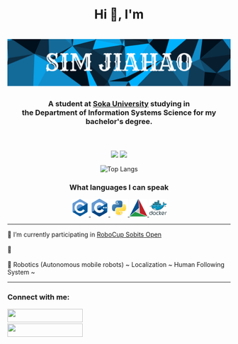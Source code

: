 <h1 align="center">Hi 👋, I'm</h1>
<h1 align="center">
  <a href="https://twitter.com/simjiahao1">
    <img src="https://github.com/Jiahao9/Jiahao9/blob/master/name.svg" alt="Sim Jiahao" />
  </a>
</h1>

<h3 align="center">A student at <a href="https://www.soka.ac.jp/en/">Soka University</a> studying in <br>the Department of Information Systems Science for my bachelor's degree.<br><br><br></h3>


<p align="center">
  <img src="https://github-readme-stats.vercel.app/api?username=Jiahao9&show_icons=true&theme=tokyonight" width="400">
  <img src="https://github-readme-streak-stats.herokuapp.com?user=Jiahao9&theme=dark&hide_border=true" width="400">
</p>

<p align="center"> 
  <img alt="Top Langs" height="150px" src="https://github-readme-stats.vercel.app/api/top-langs/?username=Jiahao9&layout=compact&show_icons=true&theme=onedark" />
</p>
<h3 align="center">What languages I can speak</h3>
<p align="center"> 
    <a href="https://www.cprogramming.com/" target="_blank" rel="noreferrer"> <img src="https://raw.githubusercontent.com/devicons/devicon/master/icons/c/c-original.svg" alt="c" width="40" height="40"/> </a> 
    <a href="https://www.w3schools.com/cpp/" target="_blank" rel="noreferrer"> <img src="https://raw.githubusercontent.com/devicons/devicon/master/icons/cplusplus/cplusplus-original.svg" alt="cplusplus" width="40" height="40"/> </a> 
      <a href="https://www.python.org" target="_blank" rel="noreferrer"> <img src="https://raw.githubusercontent.com/devicons/devicon/master/icons/python/python-original.svg" alt="python" width="40" height="40"/> </a> 
      <a href="https://cmake.org/" target="_blank" rel="noreferrer"> <img src="https://raw.githubusercontent.com/devicons/devicon/master/icons/cmake/cmake-original.svg" alt="cmake" width="40" height="40"/> </a>
    <a href="https://www.docker.com/" target="_blank" rel="noreferrer"> <img src="https://raw.githubusercontent.com/devicons/devicon/master/icons/docker/docker-original-wordmark.svg" alt="docker" width="40" height="40"/> </a> 
</p>

---

<p>
  🗿 I’m currently participating in <a href="https://github.com/TeamSOBITS/robocup_sobits_open/tree/rcso_2023_rrl">RoboCup Sobits Open</a><br><br>
  🦾 <br><br>
  🦿 Robotics (Autonomous mobile robots) ~ Localization ~ Human Following System ~<br>
</p>

---
<h3 align="left">Connect with me:</h3>

<tr>
  <!-- Follow -->
  <td>
    <div>
      <!-- Twitter -->
      <div>
        <a href="https://twitter.com/sim_jiahao">
          <img src="https://img.shields.io/twitter/url/https/twitter.com/cloudposse.svg?style=social&label=Follow%20%40sim_jiahao" width="170" height="30">
        </a>
      </div>
      <!-- Github -->
      <div>
        <a href="https://github.com/Jiahao9">
          <img src="https://img.shields.io/badge/--FFFFFF?style=social&logo=github&label=Follow%20Jiahao9" width="170" height="30">
        </a>
  </td>
</tr>
